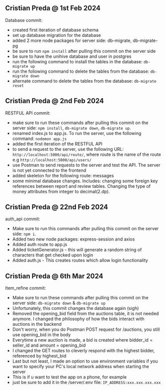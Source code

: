 ## Cristian Preda @ 1st Feb 2024
Database commit:
- created first iteration of database schema
- set up database migration for the database
- added 2 more node packages for server side: db-migrate, db-migrate-pg
- be sure to run `npm install` after pulling this commit on the server side
- be sure to have the unihive database and user in postgres
- run the following command to install the tables in the database: `db-migrate up`
- run the following command to delete the tables from the database: `db-migrate down`
- alternate command to delete the tables from the database: `db-migrate reset`

## Cristian Preda @ 2nd Feb 2024
RESTFUL API commit:
- make sure to run these commands after pulling this commit on the server side: `npm install`, `db-migrate down`, `db-migrate up`.
- renamed index.js to app.js. To run the server, use the following command: `nodemon app.js`
- added the first iteration of the RESTFUL API
- to send a request to the server, use the following URL: `http://localhost:5000/api/route/`, where route is the name of the route e.g `http://localhost:5000/api/users/`
- use Postman to send requests to the server and test the API. The server is not yet connected to the frontend
- added skeleton for the following route: messages
- some minimal database changes. Includes: changing some foreign key references between report and review tables. Changing the type of money attributes from integer to decimal(2.dp).

## Cristian Preda @ 22nd Feb 2024
auth_api commit:
- Make sure to run this commands after pulling this commit on the server side: `npm i`.
- Added two new node packages: express-session and axios
- Added auth route to app.js
- Added ticketGenerator.js - this will generate a random string of characters that get checked upon login
- Added auth.js - This creates routes which allow login functionality

## Cristian Preda @ 6th Mar 2024
Item_refine commit:
- Make sure to run these commands after pulling this commit on the server side: `db-migrate down` & `db-migrate up`
- Unfortunately, this commit changes the database again (sigh)
- Removed the opening_bid field from the auctions table, it is not needed anymore. I changed the philosophy of how the bids interact with auctions in the backend
- Don't worry, when you do Postman POST request for /auctions, you still use opening_bid in the body
- Everytime a new auction is made, a bid is created where bidder_id = seller_id and amount = opening_bid
- I changed the GET routes to cleverly respond with the highest bidder, referenced by highest_bid
- Last but not least, I made an option to use environment variables if you want to specify your PC's local network address when starting the server
- This is if u want to test the app on a phone, for example
- just be sure to add it in the /server/.env file: `IP_ADDRESS:xxx.xxx.xxx.xxx`